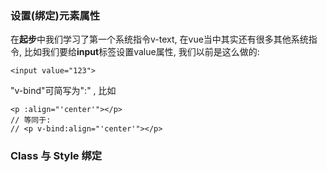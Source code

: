 ### 设置\(绑定\)元素属性

在**起步**中我们学习了第一个系统指令v-text, 在vue当中其实还有很多其他系统指令, 比如我们要给**input**标签设置value属性, 我们以前是这么做的:

```
<input value="123">
```

"v-bind"可简写为":" , 比如

```vue
<p :align="'center'"></p>
// 等同于:
// <p v-bind:align="'center'"></p>
```

### Class 与 Style 绑定

 


